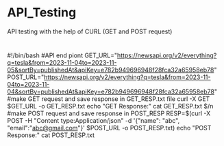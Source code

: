 # API_Testing
API testing with the help of CURL (GET and POST request) 
#
#
#
#!/bin/bash
#API end piont
GET_URL="https://newsapi.org/v2/everything?q=tesla&from=2023-11-04to=2023-11-05&sortBy=publishedAt&apiKey=e782b949696948f28fca32a65958eb78"
POST_URL="https://newsapi.org/v2/everything?q=tesla&from=2023-11-04to=2023-11-04&sortBy=publishedAt&apiKey=e782b949696948f28fca32a65958eb78"
#make GET request and save response in GET_RESP.txt file
curl -X GET $GET_URL -o GET_RESP.txt
echo "GET Response:"
cat GET_RESP.txt $/n
#make POST request and save response in POST_RESP
RESP=$(curl -X POST -H "Content type:Application/json" -d '{"name": "abc", "email":"abc@gmail.com"}' $POST_URL -o POST_RESP.txt)
echo "POST Response:"
cat POST_RESP.txt